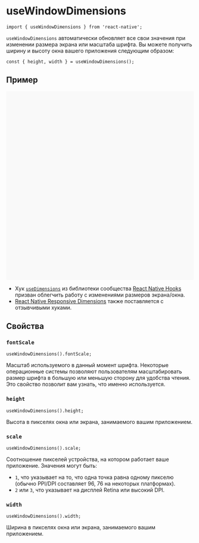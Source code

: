 # useWindowDimensions

```tsx
import { useWindowDimensions } from 'react-native';
```

`useWindowDimensions` автоматически обновляет все свои значения при изменении размера экрана или масштаба шрифта. Вы можете получить ширину и высоту окна вашего приложения следующим образом:

```tsx
const { height, width } = useWindowDimensions();
```

## Пример

<div data-snack-id="@bndby/usewindowdimensions-api" data-snack-platform="web" data-snack-preview="true" data-snack-theme="light" style="overflow:hidden;background:#F9F9F9;border:1px solid var(--color-border);border-radius:4px;height:505px;width:100%"></div>

-   Хук [`useDimensions`](https://github.com/react-native-community/hooks#usedimensions) из библиотеки сообщества [React Native Hooks](https://github.com/react-native-community/hooks) призван облегчить работу с изменениями размеров экрана/окна.
-   [React Native Responsive Dimensions](https://github.com/react-native-toolkit/react-native-responsive-dimensions) также поставляется с отзывчивыми хуками.

## Свойства

### `fontScale`

```tsx
useWindowDimensions().fontScale;
```

Масштаб используемого в данный момент шрифта. Некоторые операционные системы позволяют пользователям масштабировать размер шрифта в большую или меньшую сторону для удобства чтения. Это свойство позволит вам узнать, что именно используется.

### `height`

```tsx
useWindowDimensions().height;
```

Высота в пикселях окна или экрана, занимаемого вашим приложением.

### `scale`

```tsx
useWindowDimensions().scale;
```

Соотношение пикселей устройства, на котором работает ваше приложение. Значения могут быть:

-   `1`, что указывает на то, что одна точка равна одному пикселю (обычно PPI/DPI составляет 96, 76 на некоторых платформах).
-   `2` или `3`, что указывает на дисплей Retina или высокий DPI.

### `width`

```tsx
useWindowDimensions().width;
```

Ширина в пикселях окна или экрана, занимаемого вашим приложением.
